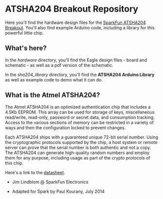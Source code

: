 # ATSHA204 Breakout Repository
Here you'll find the hardware design files for the [SparkFun ATSHA204 Breakout](https://www.sparkfun.com/products/11551). You'll also find example Arduino code, including a library for this powerful little chip.

## What's here?
In the *hardware* directory, you'll find the Eagle design files - board and schematic - as well as a pdf version of the schematic.

In the *sha204_library* directory, you'll find the **ATSHA204 Arduino Library** as well as example code to demo what it can do. 

## What is the Atmel ATSHA204?
The Atmel ATSHA204 is an optimized authentication chip that includes a 4.5Kb EEPROM. This array can be used for storage of keys, miscellaneous read/write, read-only, password or secret data, and consumption tracking. Access to the various sections of memory can be restricted in a variety of ways and then the configuration locked to prevent changes.

Each ATSHA204 ships with a guaranteed unique 72-bit serial number. Using the cryptographic protocols supported by the chip, a host system or remote server can prove that the serial number is both authentic and not a copy. The ATSHA204 can generate high-quality random numbers and employ them for any purpose, including usage as part of the crypto protocols of this chip.

Here's a link to the [datasheet](http://www.atmel.com/Images/doc8740.pdf).

- Jim Lindblom @ SparkFun Electronics

- Adapted for Spark by Paul Kourany, July 2014
